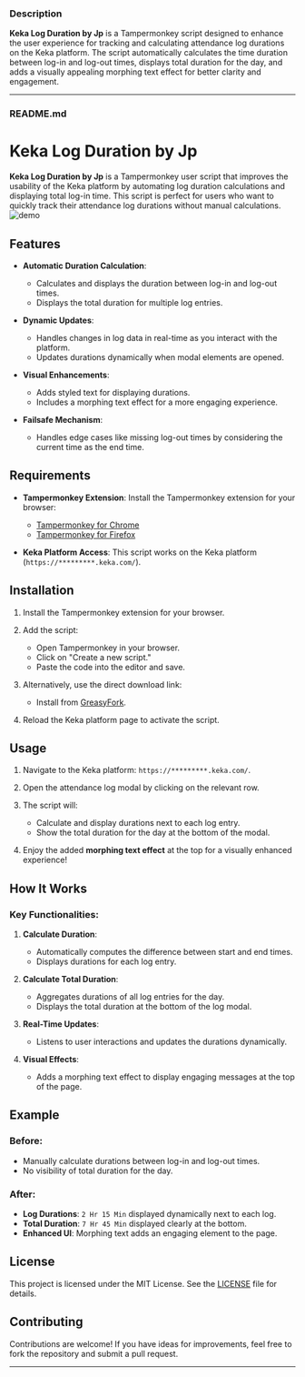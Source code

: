 ### Description
**Keka Log Duration by Jp** is a Tampermonkey script designed to enhance the user experience for tracking and calculating attendance log durations on the Keka platform. The script automatically calculates the time duration between log-in and log-out times, displays total duration for the day, and adds a visually appealing morphing text effect for better clarity and engagement.

---

### README.md

# Keka Log Duration by Jp

**Keka Log Duration by Jp** is a Tampermonkey user script that improves the usability of the Keka platform by automating log duration calculations and displaying total log-in time. This script is perfect for users who want to quickly track their attendance log durations without manual calculations.
![demo](https://github.com/user-attachments/assets/02facdf8-ca34-4395-80a8-23aa61b1506c)



## Features

- **Automatic Duration Calculation**:
  - Calculates and displays the duration between log-in and log-out times.
  - Displays the total duration for multiple log entries.
  
- **Dynamic Updates**:
  - Handles changes in log data in real-time as you interact with the platform.
  - Updates durations dynamically when modal elements are opened.

- **Visual Enhancements**:
  - Adds styled text for displaying durations.
  - Includes a morphing text effect for a more engaging experience.

- **Failsafe Mechanism**:
  - Handles edge cases like missing log-out times by considering the current time as the end time.

## Requirements

- **Tampermonkey Extension**:
  Install the Tampermonkey extension for your browser:
  - [Tampermonkey for Chrome](https://www.tampermonkey.net/)
  - [Tampermonkey for Firefox](https://addons.mozilla.org/en-US/firefox/addon/tampermonkey/)

- **Keka Platform Access**:
  This script works on the Keka platform (`https://*********.keka.com/`).

## Installation

1. Install the Tampermonkey extension for your browser.

2. Add the script:
   - Open Tampermonkey in your browser.
   - Click on "Create a new script."
   - Paste the code into the editor and save.

3. Alternatively, use the direct download link:
   - Install from [GreasyFork](https://update.greasyfork.org/scripts/488533/Keka%20Log%20Duration%20by%20Jp.user.js).

4. Reload the Keka platform page to activate the script.

## Usage

1. Navigate to the Keka platform: `https://*********.keka.com/`.

2. Open the attendance log modal by clicking on the relevant row.

3. The script will:
   - Calculate and display durations next to each log entry.
   - Show the total duration for the day at the bottom of the modal.

4. Enjoy the added **morphing text effect** at the top for a visually enhanced experience!

## How It Works

### Key Functionalities:

1. **Calculate Duration**:
   - Automatically computes the difference between start and end times.
   - Displays durations for each log entry.

2. **Calculate Total Duration**:
   - Aggregates durations of all log entries for the day.
   - Displays the total duration at the bottom of the log modal.

3. **Real-Time Updates**:
   - Listens to user interactions and updates the durations dynamically.

4. **Visual Effects**:
   - Adds a morphing text effect to display engaging messages at the top of the page.

## Example

### Before:
- Manually calculate durations between log-in and log-out times.
- No visibility of total duration for the day.

### After:
- **Log Durations**: `2 Hr 15 Min` displayed dynamically next to each log.
- **Total Duration**: `7 Hr 45 Min` displayed clearly at the bottom.
- **Enhanced UI**: Morphing text adds an engaging element to the page.

## License

This project is licensed under the MIT License. See the [LICENSE](LICENSE) file for details.

## Contributing

Contributions are welcome! If you have ideas for improvements, feel free to fork the repository and submit a pull request.

---
